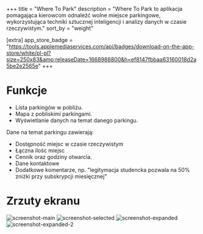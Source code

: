 +++
title = "Where To Park"
description = "Where To Park to aplikacja pomagająca kierowcom odnaleźć wolne miejsce parkingowe, wykorzystująca techniki sztucznej inteligencji i analizy danych w czasie rzeczywistym."
sort_by = "weight"

[extra]
app_store_badge = "https://tools.applemediaservices.com/api/badges/download-on-the-app-store/white/pl-pl?size=250x83&amp;releaseDate=1668988800&h=ef8147fbbaa63160018d2a5be2e2565e"
+++

# Funkcje
- Lista parkingów w pobliżu.
- Mapa z pobliskimi parkingami.
- Wyświetlanie danych na temat danego parkingu.

Dane na temat parkingu zawierają:
- Dostępność miejsc w czasie rzeczywistym
- Łączna ilośc miejsc
- Cennik oraz godziny otwarcia.
- Dane kontaktowe
- Dodatkowe komentarze, np. "legitymacja studencka pozwala na 50% zniżki przy subskrypcji miesięcznej"

# Zrzuty ekranu

<div class="demonstration-media">
    <img class="demonstration-image" src="screenshots/main.webp" alt="screenshot-main">
    <img class="demonstration-image" src="screenshots/selected.webp" alt="screenshot-selected">
    <img class="demonstration-image" src="screenshots/expanded.webp" alt="screenshot-expanded">
    <img class="demonstration-image" src="screenshots/expanded-2.webp" alt="screenshot-expanded-2">
</div>
